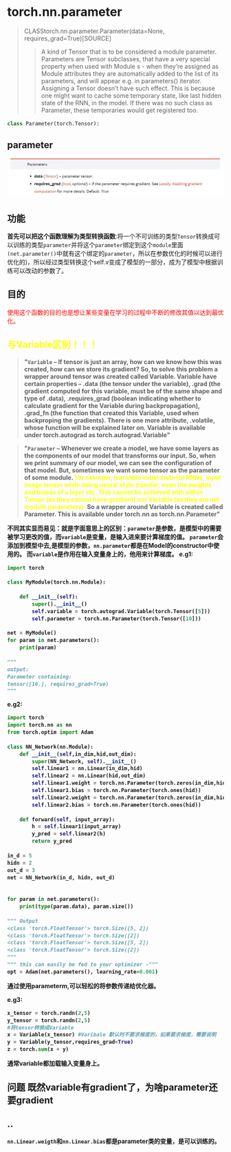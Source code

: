 # torch.nn.parameter
>CLASStorch.nn.parameter.Parameter(data=None, requires_grad=True)[SOURCE]
>>A kind of Tensor that is to be considered a module parameter. Parameters are Tensor subclasses, that have a very special property when used with Module s - when they’re assigned as Module attributes they are automatically added to the list of its parameters, and will appear e.g. in parameters() iterator. Assigning a Tensor doesn’t have such effect. This is because one might want to cache some temporary state, like last hidden state of the RNN, in the model. If there was no such class as Parameter, these temporaries would get registered too.
```python
class Parameter(torch.Tensor):
```
## parameter
![avatar](..\torch.nn\imgs\parameter.par.jpg)

## 功能
<b>首先可以把这个函数理解为类型转换函数</b>:将一个不可训练的类型`Tensor`转换成可以训练的类型`parameter`并将这个`parameter`绑定到这个`module`里面`(net.parameter()`中就有这个绑定的`parameter`，所以在参数优化的时候可以进行优化的)，所以经过类型转换这个self.v变成了模型的一部分，成为了模型中根据训练可以改动的参数了。

## 目的
<font color=RED>使用这个函数的目的也是想让某些变量在学习的过程中不断的修改其值以达到最优化。</font>

## <b><font color = #FF0>与Variable区别！！！</font><b>
>"`Variable` – If tensor is just an array, how can we know how this was created, how can we store its gradient? So, to solve this problem a wrapper around tensor was created called Variable. Variable have certain properties – .data (the tensor under the variable), .grad (the gradient computed for this variable, must be of the same shape and type of .data), .requires_grad (boolean indicating whether to calculate gradient for the Variable during backpropagation), .grad_fn (the function that created this Variable, used when backproping the gradients). There is one more attribute, .volatile, whose function will be explained later on. Variable is available under torch.autograd as torch.autograd.Variable"

>"`Parameter` – Whenever we create a model, we have some layers as the components of our model that transforms our input. So, when we print summary of our model, we can see the configuration of that model. But, sometimes we want some tensor as the parameter of some module. <font color=#FF0>For example, learnable initial state for RNNs, input image tensor while doing neural style transfer, even the weights and biases of a layer etc. This cannot be achieved with either Tensor (as they cannot have gradient) nor Variable (as they are not module parameters). </font>So a wrapper around Variable is created called Parameter. This is available under torch.nn as torch.nn.Parameter"

<b>不同其实显而易见：就是字面意思上的区别：`parameter`是参数，是模型中的需要被学习更改的值，而`variable`是变量，是输入进来要计算梯度的值。</b>
`parameter`会添加到模型中去,是模型的参数，`nn.parameter`都是在Model的constructor中使用的。
而`variable`是作用在输入变量身上的，他用来计算梯度。
e.g1:
```python
import torch

class MyModule(torch.nn.Module):

    def __init__(self):
        super().__init__()
        self.variable = torch.autograd.Variable(torch.Tensor([5]))
        self.parameter = torch.nn.Parameter(torch.Tensor([10]))

net = MyModule()
for param in net.parameters():
    print(param)

"""
output:
Parameter containing:
tensor([10.], requires_grad=True)
"""
```




e.g2:
```python
import torch
import torch.nn as nn
from torch.optim import Adam

class NN_Network(nn.Module):
    def __init__(self,in_dim,hid,out_dim):
        super(NN_Network, self).__init__()
        self.linear1 = nn.Linear(in_dim,hid)
        self.linear2 = nn.Linear(hid,out_dim)
        self.linear1.weight = torch.nn.Parameter(torch.zeros(in_dim,hid))
        self.linear1.bias = torch.nn.Parameter(torch.ones(hid))
        self.linear2.weight = torch.nn.Parameter(torch.zeros(in_dim,hid))
        self.linear2.bias = torch.nn.Parameter(torch.ones(hid))

    def forward(self, input_array):
        h = self.linear1(input_array)
        y_pred = self.linear2(h)
        return y_pred

in_d = 5
hidn = 2
out_d = 3
net = NN_Network(in_d, hidn, out_d)


for param in net.parameters():
    print(type(param.data), param.size())

""" Output
<class 'torch.FloatTensor'> torch.Size([5, 2])
<class 'torch.FloatTensor'> torch.Size([2])
<class 'torch.FloatTensor'> torch.Size([5, 2])
<class 'torch.FloatTensor'> torch.Size([2])
"""
""" this can easily be fed to your optimizer -"""
opt = Adam(net.parameters(), learning_rate=0.001)

```
通过使用parameterm,可以轻松的将参数传递给优化器。

e.g3:
```python
x_tensor = torch.randn(2,5)
y_tensor = torch.randn(2,5)
#将tensor转换成Variable
x = Variable(x_tensor) #Varibale 默认时不要求梯度的，如果要求梯度，需要说明
y = Variable(y_tensor,requires_grad=True)
z = torch.sum(x + y)
```
通常variable都加载输入变量身上。

## 问题 既然variable有gradient了，为啥parameter还要gradient

## ..
`nn.Linear.weigth`和`nn.Linear.bias`都是parameter类的变量，是可以训练的。